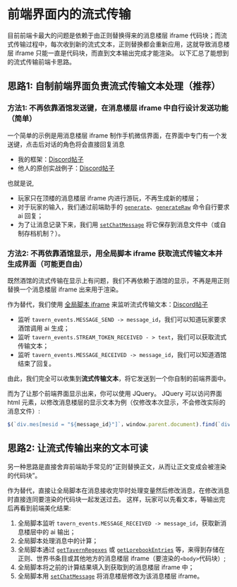 # 前端界面内的流式传输

目前前端卡最大的问题是依赖于由正则替换得来的消息楼层 iframe 代码块；而流式传输过程中，每次收到新的流式文本，正则替换都会重新应用，这就导致消息楼层 iframe 只能一直是代码块，而直到文本输出完成才能渲染。
以下汇总了能想到的流式传输前端卡思路。

## 思路1: 自制前端界面负责流式传输文本处理（推荐）

### 方法1: 不再依靠酒馆发送键，在消息楼层 iframe 中自行设计发送功能（简单）

一个简单的示例是用消息楼层 iframe 制作手机微信界面，在界面中专门有一个发送键，点击后对话的角色将会直接回复消息
- 我的框架：[Discord帖子](https://discord.com/channels/1134557553011998840/1296494001406345318/1328423793701683323)
- 他人的原创实战例子：[Discord帖子](https://discord.com/channels/1134557553011998840/1326003324088090704/1336653204598816848)

也就是说,
- 玩家只在顶楼的消息楼层 iframe 内进行游玩，不再生成新的楼层；
- 对于玩家的输入，我们通过前端助手的 [`generate`](../功能详情/请求生成#generate)、[`generateRaw`](../功能详情/请求生成#generateraw) 命令自行要求 ai 回复；
- 为了让消息记录下来，我们用 [`setChatMessage`](../功能详情/楼层消息#setchatmessage) 将它保存到消息文件中（或自制存档机制？）。

### 方法2: 不再依靠酒馆显示，用全局脚本 iframe 获取流式传输文本并生成界面（可能更自由）

既然酒馆的流式传输在显示上有问题，我们不再依赖于酒馆的显示，不再是用正则替换一个消息楼层 iframe 出来用于渲染。

作为替代，我们使用 [全局脚本 iframe](../基本用法/全局脚本#全局脚本) 来监听流式传输文本：[Discord帖子](https://discord.com/channels/1134557553011998840/1330206359362211960)

- 监听 `tavern_events.MESSAGE_SEND -> message_id`，我们可以知道玩家要求酒馆调用 ai 生成；
- 监听 `tavern_events.STREAM_TOKEN_RECEIVED - > text`，我们可以获取流式传输文本；
- 监听 `tavern_events.MESSAGE_RECEIVED -> message_id`，我们可以知道酒馆结束了回复。

由此，我们完全可以收集到**流式传输文本**，将它发送到一个你自制的前端界面中。

而为了让那个前端界面显示出来，你可以使用 JQuery。
JQuery 可以访问界面 html 元素，以修改消息楼层的显示文本为例（仅修改本次显示，不会修改实际的消息文件）:
```typescript
$(`div.mes[mesid = "${message_id}"]`，window.parent.document).find(`div.mes_text`).append(`<p>新的文本</p>`);
```

## 思路2: 让流式传输出来的文本可读

另一种思路是直接舍弃前端助手常见的“正则替换正文，从而让正文变成会被渲染的代码块”。

作为替代，直接让全局脚本在消息接收完毕时处理变量然后修改消息，在修改消息时直接连同要渲染的代码块一起发送过去。 这样，玩家可以先看文本，等输出完后再看到前端美化结果:

1. 全局脚本监听 `tavern_events.MESSAGE_RECEIVED -> message_id`，获取新消息楼层中的 ai 输出；
2. 全局脚本处理消息中的计算；
3. 全局脚本通过 [`getTavernRegexes`](../功能详情/酒馆正则#gettavernregexes) 或 [`getLorebookEntries`](../功能详情/世界书/获取世界书#getLorebookEntries) 等，来得到存储在正则、世界书条目或其他地方的消息楼层 iframe（要渲染的`<body>`代码块）;
4. 全局脚本将之前的计算结果填入到获取到的消息楼层 iframe 中；
5. 全局脚本用 [`setChatMessage`](../功能详情/楼层消息#setchatmessage) 将消息楼层修改为该消息楼层 iframe。
